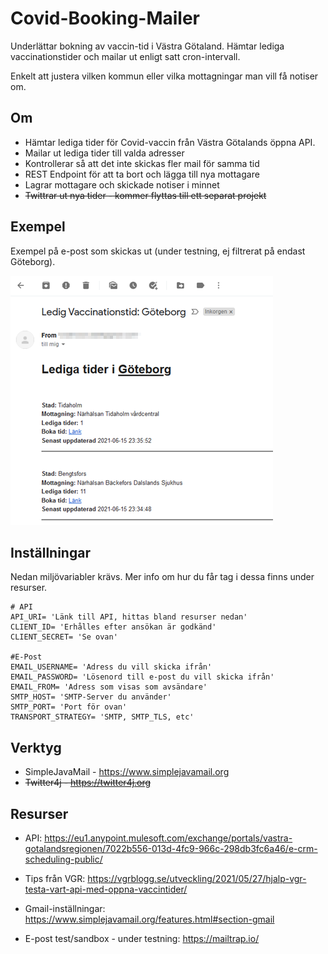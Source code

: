 # Covid-Booking-Mailer

Underlättar bokning av vaccin-tid i Västra Götaland. Hämtar lediga vaccinationstider och mailar ut enligt satt cron-intervall.

Enkelt att justera vilken kommun eller vilka mottagningar man vill få notiser om. 

## Om

* Hämtar lediga tider för Covid-vaccin från Västra Götalands öppna API.
* Mailar ut lediga tider till valda adresser
* Kontrollerar så att det inte skickas fler mail för samma tid
* REST Endpoint för att ta bort och lägga till nya mottagare
* Lagrar mottagare och skickade notiser i minnet
* ~~Twittrar ut nya tider - kommer flyttas till ett separat projekt~~

## Exempel

Exempel på e-post som skickas ut (under testning, ej filtrerat på endast Göteborg). 

![](readme.assets/exempel.png)

## Inställningar

Nedan miljövariabler krävs. Mer info om hur du får tag i dessa finns under resurser.

```
# API
API_URI= 'Länk till API, hittas bland resurser nedan'
CLIENT_ID= 'Erhålles efter ansökan är godkänd'
CLIENT_SECRET= 'Se ovan'

#E-Post
EMAIL_USERNAME= 'Adress du vill skicka ifrån'
EMAIL_PASSWORD= 'Lösenord till e-post du vill skicka ifrån'
EMAIL_FROM= 'Adress som visas som avsändare'
SMTP_HOST= 'SMTP-Server du använder'
SMTP_PORT= 'Port för ovan'
TRANSPORT_STRATEGY= 'SMTP, SMTP_TLS, etc'
```

## Verktyg

* SimpleJavaMail - https://www.simplejavamail.org
* ~~Twitter4j - https://twitter4j.org~~

## Resurser

* API: https://eu1.anypoint.mulesoft.com/exchange/portals/vastra-gotalandsregionen/7022b556-013d-4fc9-966c-298db3fc6a46/e-crm-scheduling-public/

* Tips från VGR: https://vgrblogg.se/utveckling/2021/05/27/hjalp-vgr-testa-vart-api-med-oppna-vaccintider/

* Gmail-inställningar: https://www.simplejavamail.org/features.html#section-gmail

* E-post test/sandbox - under testning: https://mailtrap.io/

